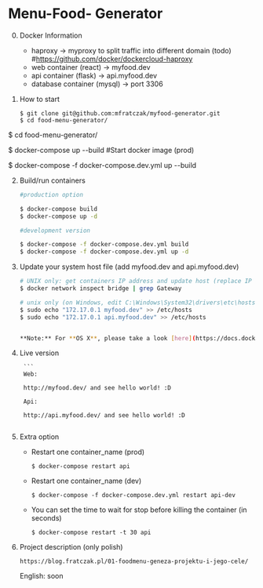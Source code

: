 # Menu-Food- Generator

0. Docker Information
    * haproxy -> myproxy to split traffic into different domain (todo) #https://github.com/docker/dockercloud-haproxy
    * web container (react) -> myfood.dev
    * api container (flask) -> api.myfood.dev
    * database container (mysql) -> port 3306

1. How to start

    ```
    $ git clone git@github.com:mfratczak/myfood-generator.git
    $ cd food-menu-generator/
    ```

$ cd food-menu-generator/

$ docker-compose up --build #Start docker image (prod)

$ docker-compose -f docker-compose.dev.yml up --build


2. Build/run containers

    ```bash
    #production option

    $ docker-compose build
    $ docker-compose up -d

    #development version

    $ docker-compose -f docker-compose.dev.yml build
    $ docker-compose -f docker-compose.dev.yml up -d

    ```

3. Update your system host file (add myfood.dev and api.myfood.dev)

    ```bash
    # UNIX only: get containers IP address and update host (replace IP according to your configuration)
    $ docker network inspect bridge | grep Gateway

    # unix only (on Windows, edit C:\Windows\System32\drivers\etc\hosts)
    $ sudo echo "172.17.0.1 myfood.dev" >> /etc/hosts
    $ sudo echo "172.17.0.1 api.myfood.dev" >> /etc/hosts


    **Note:** For **OS X**, please take a look [here](https://docs.docker.com/docker-for-mac/networking/) and for **Windows** read [this](https://docs.docker.com/docker-for-windows/#/step-4-explore-the-application-and-run-examples) (4th step).

    ```

4. Live version

        ```
        Web:

        http://myfood.dev/ and see hello world! :D

        Api:

        http://api.myfood.dev/ and see hello world! :D

    ```

5. Extra option    

    * Restart one container_name (prod)

        ```
        $ docker-compose restart api
        ```
    * Restart one container_name (dev)

        ```
        $ docker-compose -f docker-compose.dev.yml restart api-dev
        ```

    * You can set the time to wait for stop before killing the container (in seconds)

        ```
        $ docker-compose restart -t 30 api
        ```


6. Project description (only polish)

    ```
    https://blog.fratczak.pl/01-foodmenu-geneza-projektu-i-jego-cele/
    ```

    English: soon
